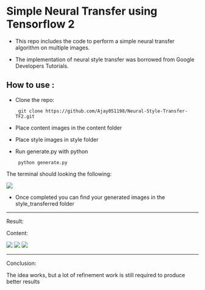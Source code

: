 # Simple Neural Transfer using Tensorflow 2 

- This repo includes the code to perform a simple neural transfer algorithm on multiple images. 

- The implementation of neural style transfer was borrowed from Google Developers Tutorials. 

## How to use :

- Clone the repo: 

  `` git clone https://github.com/Ajay051198/Neural-Style-Transfer-TF2.git``

- Place content images in the content folder

- Place style images in style folder

- Run generate.py with python 

  ``` python generate.py```

The terminal should looking the following: 

<img src= "Capture.JPG">

- Once completed you can find your generated images in the style_transferred folder 

---

Result: 

Content: 

<img src = "content\vancouver.jpg">

<img src="style_transferred\vancouver_abstract.png">

<img src="style_transferred\vancouver_Starry_night.png">



---

Conclusion: 

The idea works, but a lot of refinement work is still required to produce better results

